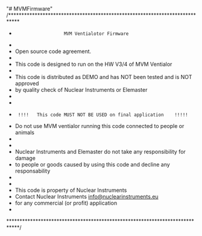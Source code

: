 "# MVMFirmware" 
/****************************************************************************
 *                       MVM Ventialotor Firmware
 *                       
 * Open source code agreement.
 * 
 * This code is designed to run on the HW V3/4 of MVM Ventialor
 * 
 * This code is distributed as DEMO and has NOT been tested and is NOT approved
 * by quality check of Nuclear Instruments or Elemaster
 * 
 * 
 *      !!!!   This code MUST NOT BE USED on final application    !!!!!
 *   Do not use MVM ventialor running this code connected to people or animals
 * 
 * 
 * Nuclear Instruments and Elemaster do not take any responsibility for damage 
 * to people or goods caused by using this code and decline any responsability
 * 
 * 
 * This code is property of Nuclear Instruments  
 * Contact Nuclear Instruments info@nuclearinstruments.eu 
 * for any commercial (or profit) application
 * 
 ****************************************************************************/
